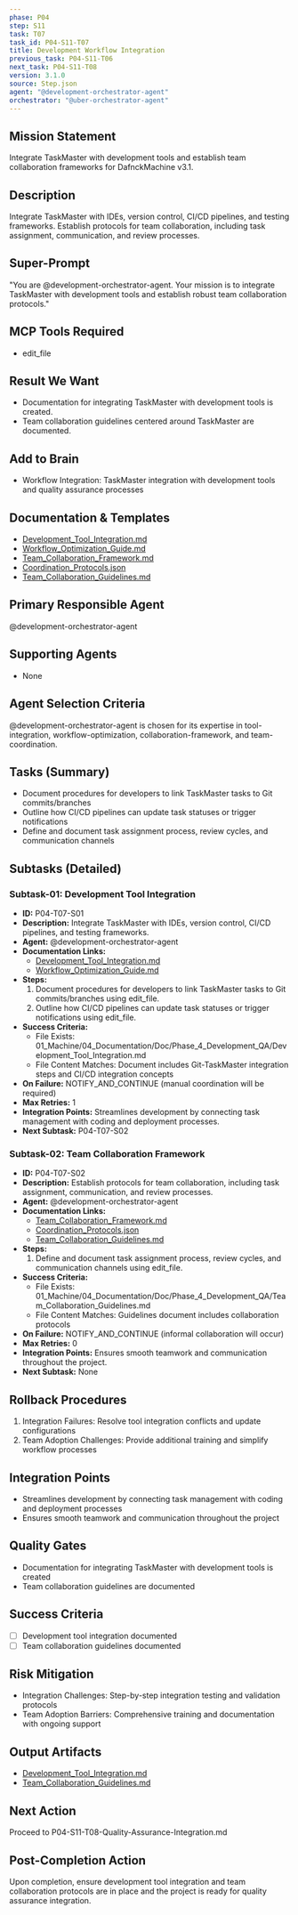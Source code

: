 ```yaml
---
phase: P04
step: S11
task: T07
task_id: P04-S11-T07
title: Development Workflow Integration
previous_task: P04-S11-T06
next_task: P04-S11-T08
version: 3.1.0
source: Step.json
agent: "@development-orchestrator-agent"
orchestrator: "@uber-orchestrator-agent"
---
```


## Mission Statement
Integrate TaskMaster with development tools and establish team collaboration frameworks for DafnckMachine v3.1.

## Description
Integrate TaskMaster with IDEs, version control, CI/CD pipelines, and testing frameworks. Establish protocols for team collaboration, including task assignment, communication, and review processes.

## Super-Prompt
"You are @development-orchestrator-agent. Your mission is to integrate TaskMaster with development tools and establish robust team collaboration protocols."

## MCP Tools Required
- edit_file

## Result We Want
- Documentation for integrating TaskMaster with development tools is created.
- Team collaboration guidelines centered around TaskMaster are documented.

## Add to Brain
- Workflow Integration: TaskMaster integration with development tools and quality assurance processes

## Documentation & Templates
- [Development_Tool_Integration.md](mdc:01_Machine/04_Documentation/Doc/Phase_4_Development_QA/Development_Tool_Integration.md)
- [Workflow_Optimization_Guide.md](mdc:01_Machine/04_Documentation/Doc/Phase_4_Development_QA/Workflow_Optimization_Guide.md)
- [Team_Collaboration_Framework.md](mdc:01_Machine/04_Documentation/Doc/Phase_4_Development_QA/Team_Collaboration_Framework.md)
- [Coordination_Protocols.json](mdc:01_Machine/04_Documentation/Doc/Phase_4_Development_QA/Coordination_Protocols.json)
- [Team_Collaboration_Guidelines.md](mdc:01_Machine/04_Documentation/Doc/Phase_4_Development_QA/Team_Collaboration_Guidelines.md)

## Primary Responsible Agent
@development-orchestrator-agent

## Supporting Agents
- None

## Agent Selection Criteria
@development-orchestrator-agent is chosen for its expertise in tool-integration, workflow-optimization, collaboration-framework, and team-coordination.

## Tasks (Summary)
- Document procedures for developers to link TaskMaster tasks to Git commits/branches
- Outline how CI/CD pipelines can update task statuses or trigger notifications
- Define and document task assignment process, review cycles, and communication channels

## Subtasks (Detailed)
### Subtask-01: Development Tool Integration
- **ID:** P04-T07-S01
- **Description:** Integrate TaskMaster with IDEs, version control, CI/CD pipelines, and testing frameworks.
- **Agent:** @development-orchestrator-agent
- **Documentation Links:**
  - [Development_Tool_Integration.md](mdc:01_Machine/04_Documentation/Doc/Phase_4_Development_QA/Development_Tool_Integration.md)
  - [Workflow_Optimization_Guide.md](mdc:01_Machine/04_Documentation/Doc/Phase_4_Development_QA/Workflow_Optimization_Guide.md)
- **Steps:**
    1. Document procedures for developers to link TaskMaster tasks to Git commits/branches using edit_file.
    2. Outline how CI/CD pipelines can update task statuses or trigger notifications using edit_file.
- **Success Criteria:**
    - File Exists: 01_Machine/04_Documentation/Doc/Phase_4_Development_QA/Development_Tool_Integration.md
    - File Content Matches: Document includes Git-TaskMaster integration steps and CI/CD integration concepts
- **On Failure:** NOTIFY_AND_CONTINUE (manual coordination will be required)
- **Max Retries:** 1
- **Integration Points:** Streamlines development by connecting task management with coding and deployment processes.
- **Next Subtask:** P04-T07-S02

### Subtask-02: Team Collaboration Framework
- **ID:** P04-T07-S02
- **Description:** Establish protocols for team collaboration, including task assignment, communication, and review processes.
- **Agent:** @development-orchestrator-agent
- **Documentation Links:**
  - [Team_Collaboration_Framework.md](mdc:01_Machine/04_Documentation/Doc/Phase_4_Development_QA/Team_Collaboration_Framework.md)
  - [Coordination_Protocols.json](mdc:01_Machine/04_Documentation/Doc/Phase_4_Development_QA/Coordination_Protocols.json)
  - [Team_Collaboration_Guidelines.md](mdc:01_Machine/04_Documentation/Doc/Phase_4_Development_QA/Team_Collaboration_Guidelines.md)
- **Steps:**
    1. Define and document task assignment process, review cycles, and communication channels using edit_file.
- **Success Criteria:**
    - File Exists: 01_Machine/04_Documentation/Doc/Phase_4_Development_QA/Team_Collaboration_Guidelines.md
    - File Content Matches: Guidelines document includes collaboration protocols
- **On Failure:** NOTIFY_AND_CONTINUE (informal collaboration will occur)
- **Max Retries:** 0
- **Integration Points:** Ensures smooth teamwork and communication throughout the project.
- **Next Subtask:** None

## Rollback Procedures
1. Integration Failures: Resolve tool integration conflicts and update configurations
2. Team Adoption Challenges: Provide additional training and simplify workflow processes

## Integration Points
- Streamlines development by connecting task management with coding and deployment processes
- Ensures smooth teamwork and communication throughout the project

## Quality Gates
- Documentation for integrating TaskMaster with development tools is created
- Team collaboration guidelines are documented

## Success Criteria
- [ ] Development tool integration documented
- [ ] Team collaboration guidelines documented

## Risk Mitigation
- Integration Challenges: Step-by-step integration testing and validation protocols
- Team Adoption Barriers: Comprehensive training and documentation with ongoing support

## Output Artifacts
- [Development_Tool_Integration.md](mdc:01_Machine/04_Documentation/Doc/Phase_4_Development_QA/Development_Tool_Integration.md)
- [Team_Collaboration_Guidelines.md](mdc:01_Machine/04_Documentation/Doc/Phase_4_Development_QA/Team_Collaboration_Guidelines.md)

## Next Action
Proceed to P04-S11-T08-Quality-Assurance-Integration.md

## Post-Completion Action
Upon completion, ensure development tool integration and team collaboration protocols are in place and the project is ready for quality assurance integration. 